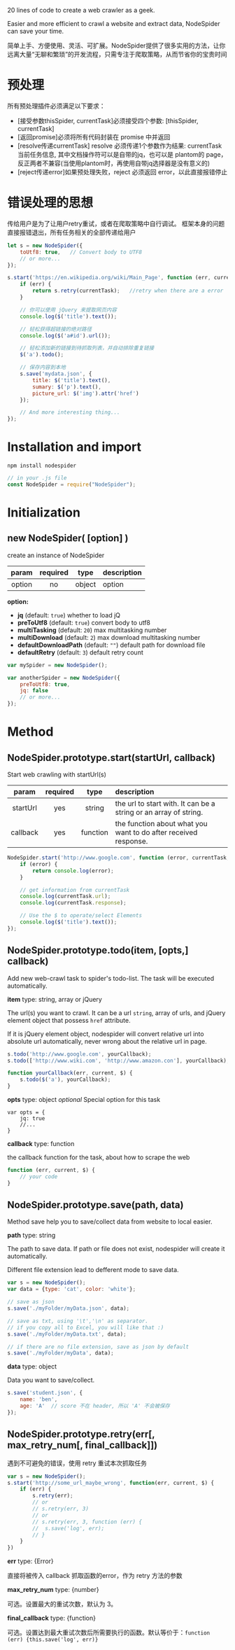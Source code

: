 
20 lines of code to create a web crawler as a geek.

Easier and more efficient to crawl a website and extract data, NodeSpider can save your time.

简单上手、方便使用、灵活、可扩展。NodeSpider提供了很多实用的方法，让你远离大量“无聊和繁琐”的开发流程，只需专注于爬取策略，从而节省你的宝贵时间

# 预处理
所有预处理插件必须满足以下要求：
- [接受参数thisSpider, currentTask]必须接受四个参数: [thisSpider, currentTask]
- [返回promise]必须将所有代码封装在 promise 中并返回
- [resolve传递currentTask] resolve 必须传递1个参数作为结果: currentTask 当前任务信息, 其中文档操作符可以是自带的jq，也可以是 plantom的 page， 反正两者不兼容(当使用plantom时，再使用自带jq选择器是没有意义的)
- [reject传递error]如果预处理失败，reject 必须返回 error，以此直接报错停止

# 错误处理的思想
传给用户是为了让用户retry重试，或者在爬取策略中自行调试。
框架本身的问题直接报错退出，所有任务相关的全部传递给用户

```javascript
let s = new NodeSpider({
    toUtf8: true,   // Convert body to UTF8
    // or more...
});

s.start('https://en.wikipedia.org/wiki/Main_Page', function (err, currentTask, $) {
    if (err) {
        return s.retry(currentTask);   //retry when there are a error
    }

    // 你可以使用 jQuery 来提取网页内容
    console.log($('title').text()); 

    // 轻松获得超链接的绝对路径
    console.log($('a#id').url());

    // 轻松添加新的链接到待抓取列表，并自动排除重复链接
    $('a').todo();

    // 保存内容到本地
    s.save('mydata.json', {
        title: $('title').text(),
        sumary: $('p').text(),
        picture_url: $('img').attr('href')
    });

    // And more interesting thing...
});
```

# Installation and import

```
npm install nodespider
```

```javascript
// in your .js file
const NodeSpider = require("NodeSpider");
```

# Initialization

## new NodeSpider( [option] )
create an instance of NodeSpider

| param | required  | type  | description   |
| :---:   | :---:   | :---:   | :---   |
| option    | no  | object    | option  |

**option:**

- **jq**    (default: `true`) whether to load jQ
- **preToUtf8** (default: `true`)   convert body to utf8
- **multiTasking**  (default: `20`) max multitasking number
- **multiDownload** (default: `2`)  max download multitasking number
- **defaultDownloadPath**   (default: `""`) default path for download file
- **defaultRetry**  (default: `3`)  default retry count

```javascript
var mySpider = new NodeSpider();

var anotherSpider = new NodeSpider({
    preToUtf8: true,
    jq: false
    // or more...
});
```

# Method

## NodeSpider.prototype.start(startUrl, callback)

Start web crawling with startUrl(s)

| param | required  | type  | description   |
| :---:   | :---:   | :---:   | :---   |
| startUrl    | yes  | string    | the url to start with. It can be a string or an array of string. |
| callback  | yes   | function  | the function about what you want to do after received response.   |

```javascript
NodeSpider.start('http://www.google.com', function (error, currentTask, $) {
    if (error) {
        return console.log(error);
    }

    // get information from currentTask
    console.log(currentTask.url);
    console.log(currentTask.response);

    // Use the $ to operate/select Elements
    console.log($('title').text());
});
```

## NodeSpider.prototype.todo(item, [opts,] callback)

Add new web-crawl task to spider's todo-list. The task will be executed automatically.

**item**    type: string, array or jQuery

The url(s) you want to crawl. It can be a url `string`, array of urls, and jQuery element object that possess `href` attribute.

If it is jQuery element object, nodespider will convert relative url into absolute url automatically, never wrong about the relative url in page.

```javascript
s.todo('http://www.google.com', yourCallback);
s.todo(['http://www.wiki.com', 'http://www.amazon.con'], yourCallback);

function yourCallback(err, current, $) {
    s.todo($('a'), yourCallback);
}
```

**opts** type: object
*optional* Special option for this task
```
var opts = {
    jq: true
    //...
}
```

**callback** type: function

the callback function for the task, about how to scrape the web

```javascript
function (err, current, $) {
    // your code
}
```

## NodeSpider.prototype.save(path, data)
Method save help you to save/collect data from website to local easier.

**path** type: string

The path to save data. 
If path or file does not exist, nodespider will create it automatically.


Different file extension lead to defferent mode to save data.
```javascript
var s = new NodeSpider();
var data = {type: 'cat', color: 'white'};

// save as json
s.save('./myFolder/myData.json', data); 

// save as txt, using '\t','\n' as separator.
// if you copy all to Excel, you will like that :)
s.save('./myFolder/myData.txt', data); 

// if there are no file extension, save as json by default
s.save('./myFolder/myData', data);
```

**data** type: object

Data you want to save/collect.

```javascript
s.save('student.json', {
    name: 'ben',
    age: 'A'  // score 不在 header, 所以 'A' 不会被保存
});
```

## NodeSpider.prototype.retry(err[, max_retry_num[, final_callback]])
遇到不可避免的错误，使用 retry 重试本次抓取任务

```javascript
var s = new NodeSpider();
s.start('http://some_url_maybe_wrong', function(err, current, $) {
    if (err) {
        s.retry(err);
        // or
        // s.retry(err, 3)
        // or
        // s.retry(err, 3, function (err) {
        //  s.save('log', err);
        // }
    }
})
```
**err** type: {Error}

直接将被传入 callback 抓取函数的error，作为 retry 方法的参数

**max_retry_num** type: {number}

可选。设置最大的重试次数，默认为 3。

**final_callback** type: {function}

可选。设置达到最大重试次数后所需要执行的函数。默认等价于：`function (err) {this.save('log', err)}`